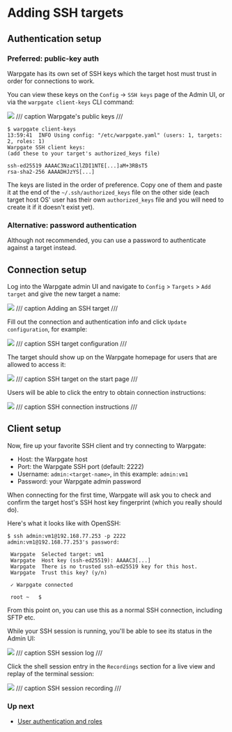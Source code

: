 # Adding SSH targets

## Authentication setup

### Preferred: public-key auth

Warpgate has its own set of SSH keys which the target host must trust in order for connections to work.

You can view these keys on the `Config` -> `SSH keys` page of the Admin UI, or via the `warpgate client-keys` CLI command:

![](../images/ssh-keys.png)
/// caption
Warpgate's public keys
///


```
$ warpgate client-keys
13:59:41  INFO Using config: "/etc/warpgate.yaml" (users: 1, targets: 2, roles: 1)
Warpgate SSH client keys:
(add these to your target's authorized_keys file)

ssh-ed25519 AAAAC3NzaC1lZDI1NTE[...]aM+3RBsT5
rsa-sha2-256 AAAADHJzYS[...]
```

The keys are listed in the order of preference. Copy one of them and paste it at the end of the `~/.ssh/authorized_keys` file on the other side (each target host OS' user has their own `authorized_keys` file and you will need to create it if it doesn't exist yet).

### Alternative: password authentication

Although not recommended, you can use a password to authenticate against a target instead.

## Connection setup

Log into the Warpgate admin UI and navigate to `Config` > `Targets` > `Add target` and give the new target a name:

![](../images/adding-ssh.png)
/// caption
Adding an SSH target
///

Fill out the connection and authentication info and click `Update configuration`, for example:

![](../images/ssh-config.png)
/// caption
SSH target configuration
///

The target should show up on the Warpgate homepage for users that are allowed to access it:

![](../images/ssh-on-home.png)
/// caption
SSH target on the start page
///

Users will be able to click the entry to obtain connection instructions:

![](../images/ssh-instructions.png)
/// caption
SSH connection instructions
///

## Client setup

Now, fire up your favorite SSH client and try connecting to Warpgate:

* Host: the Warpgate host
* Port: the Warpgate SSH port (default: 2222)
* Username: `admin:<target-name>`, in this example: `admin:vm1`
* Password: your Warpgate admin password

When connecting for the first time, Warpgate will ask you to check and confirm the target host's SSH host key fingerprint (which you really should do).

Here's what it looks like with OpenSSH:

```
$ ssh admin:vm1@192.168.77.253 -p 2222
admin:vm1@192.168.77.253's password:

 Warpgate  Selected target: vm1
 Warpgate  Host key (ssh-ed25519): AAAAC3[...]
 Warpgate  There is no trusted ssh-ed25519 key for this host.
 Warpgate  Trust this key? (y/n)

 ✓ Warpgate connected

 root ~   $
```

From this point on, you can use this as a normal SSH connection, including SFTP etc.

While your SSH session is running, you'll be able to see its status in the Admin UI:

![](../images/ssh-log.png)
/// caption
SSH session log
///

Click the shell session entry in the `Recordings` section for a live view and replay of the terminal session:

![](../images/ssh-recording.png)
/// caption
SSH session recording
///

### Up next

* [User authentication and roles](../auth-and-roles.md)
